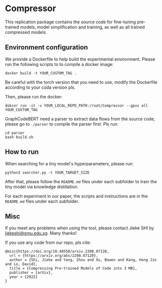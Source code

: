 # Compressor

This replication package contains the source code for fine-tuning pre-trained models, model simplification and training, as well as all trained compressed models.

## Environment configuration

We provide a Dockerfile to help build the experimental environment. Please run the following scripts to to compile a docker image:
```
docker build -t YOUR_CUSTOM_TAG .
```
Be careful with the torch version that you need to use, modify the Dockerfile according to your cuda version pls.

Then, please run the docker:
```
dokcer run -it -v YOUR_LOCAL_REPO_PATH:/root/Compressor --gpus all YOUR_CUSTOM_TAG
```

GraphCodeBERT need a parser to extract data flows from the source code, please go to `./parser` to compile the parser first. Pls run:
```
cd parser
bash build.sh
```

## How to run
When searching for a tiny model's hyperparameters, please run:
```
python3 searcher.py -t YOUR_TARGET_SIZE
```
After that, please follow the `README.md` files under each subfolder to train the tiny model via knowledge distillation.

For each experiment in our paper, the scripts and instructions  are in the `README.md` files under each subfolder.

## Misc

If you meet any problems when using the tool, please contact Jieke SHI by [jiekeshi@smu.edu.sg](mailto:jiekeshi@smu.edu.sg). Many thanks!

If you use any code from our repo, pls cite:

```
@misc{https://doi.org/10.48550/arxiv.2208.07120,
  url = {https://arxiv.org/abs/2208.07120},
  author = {Shi, Jieke and Yang, Zhou and Xu, Bowen and Kang, Hong Jin and Lo, David},
  title = {Compressing Pre-trained Models of Code into 3 MB},
  publisher = {arXiv},
  year = {2022}
}
```
